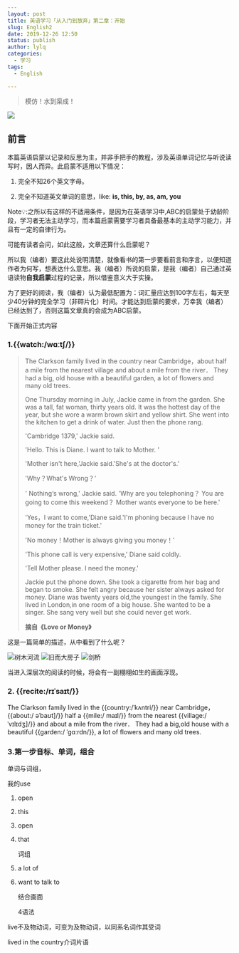 ```yaml
---
layout: post
title: 英语学习「从入门到放弃」第二章：开始
slug: English2
date: 2019-12-26 12:50
status: publish
author: lylq
categories: 
  - 学习
tags:
  - English

---
```


>模仿！水到渠成！

![](https://p.qlogo.cn/qqmail_head/5zuE5KJ5hlhvJnDichxkbXukxnmWJynJ57BT5TDwBZQJSVVYs1fX2Tl9gib3u2mDqGVg0sSUZQyo4/0)

## 前言

本篇英语启蒙以记录和反思为主，并非手把手的教程，涉及英语单词记忆与听说读写时，因人而异。此启蒙不适用以下情况：

1. 完全不知26个英文字母。

2. 完全不知道英文单词的意思，like: **is, this, by, as, am, you**

Note💡:之所以有这样的不适用条件，是因为在英语学习中,ABC的启蒙处于幼龄阶段，学习者无法主动学习，而本篇启蒙需要学习者具备最基本的主动学习能力，并且有一定的自律行为。

   可能有读者会问，如此这般，文章还算什么启蒙呢？

   所以我（编者）要这此处说明清楚，就像看书的第一步要看前言和序言，以便知道作者为何写，想表达什么意思。我（编者）所说的启蒙，是我（编者）自己通过英语读物**自我启蒙**过程的记录，所以借鉴意义大于实操。

   

为了更好的阅读，我（编者）认为最低配置为：词汇量应达到100字左右，每天至少40分钟的完全学习（非碎片化）时间。才能达到启蒙的要求，万幸我（编者）已经达到了，否则这篇文章真的会成为ABC启蒙。

  
下面开始正式内容

###  1.{{watch:/wɑːtʃ/}}



> The Clarkson family lived in the country near Cambridge，about half a mile from the nearest village and about a mile from the river． They had a big, old house with a beautiful garden,  a lot of flowers and many old trees. 
>
> One Thursday morning in July, Jackie came in from the garden. She was a tall, fat woman, thirty years old. It was the hottest day of the year, but she wore a warm brown skirt and yellow shirt. She went into the kitchen to get a drink of water. Just then the phone rang. 
>
> 'Cambridge 1379,' Jackie said. 
>
> 'Hello. This is Diane. I want to talk to Mother. '
>
> 'Mother isn't here,'Jackie said.'She's at the doctor's.'
>
> 'Why？What's Wrong？' 
>
> ' Nothing‘s wrong,' Jackie said. 'Why are you telephoning？ You are going to come this weekend？ Mother wants everyone to be here.' 
>
> 'Yes，I want to come,'Diane said.'I'm phoning because I have no money for the train ticket.' 
>
> 'No money！Mother is always giving you money！' 
>
> 'This phone call is very expensive,' Diane said coldly.
>
> 'Tell Mother please. I need the money.'
>
> Jackie put the phone down. She took a cigarette from her bag and began to smoke. She felt angry because her sister always asked for money. Diane was twenty years old,the youngest in the family. She lived in London,in one room of a big house. She wanted to be a singer. She sang very well but she could never get work. 
>
> 
>
> **摘自《Love or Money》**

这是一篇简单的描述，从中看到了什么呢？


![树木河流](https://p.qlogo.cn/qqmail_head/5zuE5KJ5hlhvJnDichxkbXukxnmWJynJ58zPjjmD0QalPBPovSELDhT4X3a9wsLZQGYiaGXeBmHFg/0)
![旧而大房子](https://p.qlogo.cn/qqmail_head/5zuE5KJ5hlhvJnDichxkbXukxnmWJynJ58zPjjmD0QalPBPovSELDhT4X3a9wsLZQGYiaGXeBmHFg/0)
![剑桥](https://p.qlogo.cn/qqmail_head/5zuE5KJ5hlhvJnDichxkbXukxnmWJynJ58zPjjmD0QalPBPovSELDhT4X3a9wsLZQGYiaGXeBmHFg/0)


当进入深层次的阅读的时候，将会有一副栩栩如生的画面浮现。

###   2. {{recite:/rɪˈsaɪt/}}

The Clarkson family lived in the  {{country:/ˈkʌntri/}} near Cambridge，{{about:/ əˈbaʊt]/}} half a {{mile:/ maɪl/}} from the nearest {{village:/ˈvɪlɪdʒ]/}} and about a mile from the river． They had a big,old house with a beautiful {{garden:/ ˈɡɑːrdn/}}, a lot of flowers and many old trees. 

###  3.第一步音标、单词，组合

单词与词组，

我的use

   1. open

   2. this

   3. open

   4. that

      词组

1. a lot of

2. want to talk to

   结合画面

   4语法

  







live不及物动词，可变为及物动词，以同系名词作其受词

lived in the country介词片语
